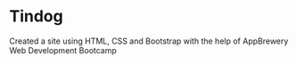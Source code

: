 # Tindog
Created a site using HTML, CSS and Bootstrap with the help of AppBrewery Web Development Bootcamp
